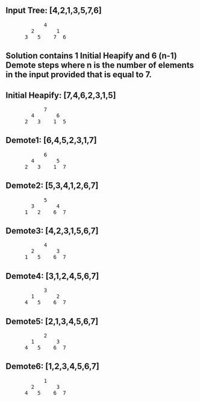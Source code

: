## Input Tree: [4,2,1,3,5,7,6] 
<pre>
			4
		2		1
	  3   5    7  6
</pre>

## Solution contains 1 Initial Heapify and 6 (n-1) Demote steps where n is the number of elements in the input provided that is equal to 7. 

## Initial Heapify: [7,4,6,2,3,1,5]
<pre>
			7
		4		6
	  2   3    1  5
</pre>
## Demote1: [6,4,5,2,3,1,7]
<pre>
			6
		4		5
	  2   3    1  7
</pre>
## Demote2: [5,3,4,1,2,6,7]
<pre>
			5
		3		4
	  1   2    6  7
</pre>
## Demote3: [4,2,3,1,5,6,7]
<pre>
			4
		2		3
	  1   5    6  7
</pre>
## Demote4: [3,1,2,4,5,6,7]
<pre>
			3
		1		2
	  4   5    6  7
</pre>
## Demote5: [2,1,3,4,5,6,7]
<pre>
			2
		1		3
	  4   5    6  7
</pre>
## Demote6: [1,2,3,4,5,6,7]
<pre>
			1
		2		3
	  4   5    6  7
</pre>